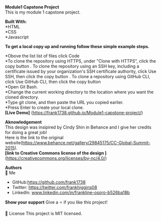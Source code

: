 **Module1 Capstone Project** <br>
This is my module 1 capstone project.

**Built With:**</br>
*HTML</br>
*CSS</br>
*Javascript

**To get a local copy up and running follow these simple example steps.**

*Obove the list list of files click Code</br>
*To clone the repository using HTTPS, under "Clone with HTTPS", click the copy button . To clone the repository using an SSH key, including a certificate issued by your organization's SSH certificate authority, click Use SSH, then click the copy button . To clone a repository using GitHub CLI, click Use GitHub CLI, then click the copy button</br>
*Open Git Bash.</br>
*Change the current working directory to the location where you want the cloned directory.</br>
*Type git clone, and then paste the URL you copied earlier.</br>
*Press Enter to create your local clone.</br>
**[Live Demo]** (https://frank1738.github.io/Module1-capstone-project/)</br>



**Aknowledgement** </br>
This design was insipired by Cindy Shin in Behance and I give her credits for doing a great job!</br>
Here is the link to the original website(https://www.behance.net/gallery/29845175/CC-Global-Summit-2015).</br>
**[link to Creative Commons license of the design ]** (https://creativecommons.org/licenses/by-nc/4.0/)

**Authors** <br>
👤 Me
* GitHub:https://github.com/frank1738
* Twitter: https://twitter.com/frankhiggins08
* LinkedIn: www.linkedin.com/in/frankline-osoro-b526ba18b</br>

**Show your support**
Give a ⭐ if you like this project!


📝 License
This project is MIT licensed.
